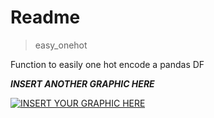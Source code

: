 
# Readme

> easy_onehot

Function to easily one hot encode a pandas DF


***INSERT ANOTHER GRAPHIC HERE***

[![INSERT YOUR GRAPHIC HERE](https://i.imgur.com/I3cJqZj.png)]()
